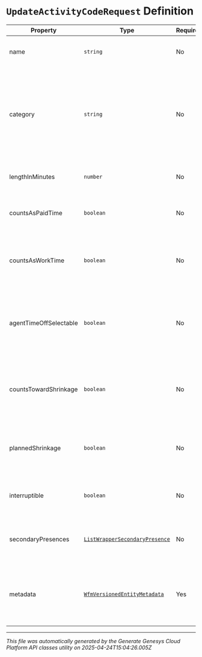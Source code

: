 # `UpdateActivityCodeRequest` Definition

| Property | Type | Required | Description |
|----------|------|----------|-------------|
| name | `string` | No | The name of the activity code |
| category | `string` | No | The activity code's category. Attempting to change the category of a default activity code will return an error |
| lengthInMinutes | `number` | No | The default length of the activity in minutes |
| countsAsPaidTime | `boolean` | No | Whether an agent is paid while performing this activity |
| countsAsWorkTime | `boolean` | No | Indicates whether or not the activity should be counted as work time |
| agentTimeOffSelectable | `boolean` | No | Whether an agent can select this activity code when creating or editing a time off request |
| countsTowardShrinkage | `boolean` | No | Whether or not this activity code counts toward shrinkage calculations |
| plannedShrinkage | `boolean` | No | Whether this activity code is considered planned or unplanned shrinkage |
| interruptible | `boolean` | No | Whether this activity code is considered interruptible |
| secondaryPresences | [`ListWrapperSecondaryPresence`](listwrappersecondarypresence-definition.md) | No | The secondary presences of this activity code |
| metadata | [`WfmVersionedEntityMetadata`](wfmversionedentitymetadata-definition.md) | Yes | Version metadata for the associated business unit's list of activity codes |

---

*This file was automatically generated by the Generate Genesys Cloud Platform API classes utility on 2025-04-24T15:04:26.005Z*